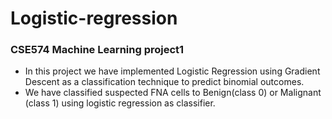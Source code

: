 # Logistic-regression
### CSE574 Machine Learning project1

- In this project we have implemented Logistic Regression using Gradient Descent as a classification technique to predict binomial outcomes. 
- We have classified suspected FNA cells to Benign(class 0) or Malignant (class 1) using logistic regression as classifier.
